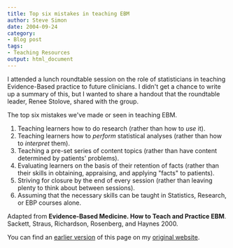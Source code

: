 ```yaml
---
title: Top six mistakes in teaching EBM
author: Steve Simon
date: 2004-09-24
category:
- Blog post
tags:
- Teaching Resources
output: html_document
---
```

I attended a lunch roundtable session on the role of statisticians in
teaching Evidence-Based practice to future clinicians. I didn\'t get a
chance to write up a summary of this, but I wanted to share a handout
that the roundtable leader, Renee Stolove, shared with the group.

The top six mistakes we\'ve made or seen in teaching EBM.

1.  Teaching learners how to do research (rather than how to *use* it).
2.  Teaching learners how to *perform* statistical analyses (rather than
    how to *interpret* them).
3.  Teaching a pre-set series of content topics (rather than have
    content determined by patients\' problems).
4.  Evaluating learners on the basis of their retention of facts (rather
    than their skills in obtaining, appraising, and applying \"facts\"
    to patients).
5.  Striving for closure by the end of every session (rather than
    leaving plenty to think about between sessions).
6.  Assuming that the necessary skills can be taught in Statistics,
    Research, or EBP courses alone.

Adapted from **Evidence-Based Medicine. How to Teach and Practice EBM**.
Sackett, Straus, Richardson, Rosenberg, and Haynes 2000.

You can find an [earlier version](http://www.pmean.com/04/MistakesEBM.html) of this page on my [original website](http://www.pmean.com/original_site.html).
